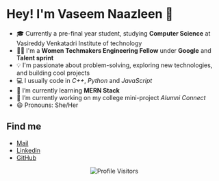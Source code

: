 # Hey! I'm Vaseem Naazleen  👋 

- 🎓 Currently a pre-final year student, studying **Computer Science** at Vasireddy Venkatadri Institute of technology 
- 👩‍💻 I'm a **Women Techmakers Engineering Fellow** under **Google** and **Talent sprint**
- 💡  I'm passionate about problem-solving, exploring new technologies, and building cool projects
- 💻 I usually code in *C++*, *Python* and *JavaScript*
- 🌱 I’m currently learning **MERN Stack**
- 🔭 I’m currently working on my college mini-project *Alumni Connect*
- 😄 Pronouns: She/Her

<!--
**vnaazleen/vnaazleen** is a ✨ _special_ ✨ repository because its `README.md` (this file) appears on your GitHub profile.

Here are some ideas to get you started:

- 🔭 I’m currently working on ...
- 🌱 I’m currently learning ...
- 👯 I’m looking to collaborate on ...
- 🤔 I’m looking for help with ...
- 💬 Ask me about ...
- 📫 How to reach me: ...
- 😄 Pronouns: ...
- ⚡ Fun fact: ...
-->



## Find me

* [Mail](mailto:shaikvaseemnaazleen@gmail.com)
* [Linkedin](https://www.linkedin.com/in/vaseem-naazleen/)
* [GitHub](https://github.com/vnaazleen/)

<p align="center"> <img src="https://komarev.com/ghpvc/?username=vnaazleen" alt="Profile Visitors" /> </p>
